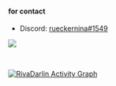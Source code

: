 <h4 align="left">for contact</h4>

 - Discord: [rueckernina#1549](https://discord.com/users/391688185727418382)

![](https://komarev.com/ghpvc/?username=itzgonza)

<br/>

<a href="https://github.com/itzgonza/"><img alt="RivaDarlin Activity Graph" src="https://activity-graph.herokuapp.com/graph?username=itzgonza&bg_color=0D1117&color=5BCDEC&line=5BCDEC&point=FFFFFF&hide_border=true" /></a>

<br/>
